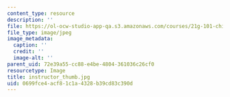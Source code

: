 ```yaml
---
content_type: resource
description: ''
file: https://ol-ocw-studio-app-qa.s3.amazonaws.com/courses/21g-101-chinese-i-regular-fall-2014/0699fce4acf81c1a4328b39cd83c390d_instructor_thumb.jpg
file_type: image/jpeg
image_metadata:
  caption: ''
  credit: ''
  image-alt: ''
parent_uid: 72e39a55-cc88-e4be-4804-361036c26cf0
resourcetype: Image
title: instructor_thumb.jpg
uid: 0699fce4-acf8-1c1a-4328-b39cd83c390d
---
```

